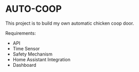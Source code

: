 # AUTO-COOP

This project is to build my own automatic chicken coop door.

Requirements:
- API
- Time Sensor
- Safety Mechanism
- Home Assistant Integration
- Dashboard
